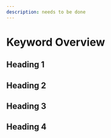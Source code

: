 ```yaml
---
description: needs to be done
---
```


# Keyword Overview

## Heading 1

## Heading 2

## Heading 3

## Heading 4
